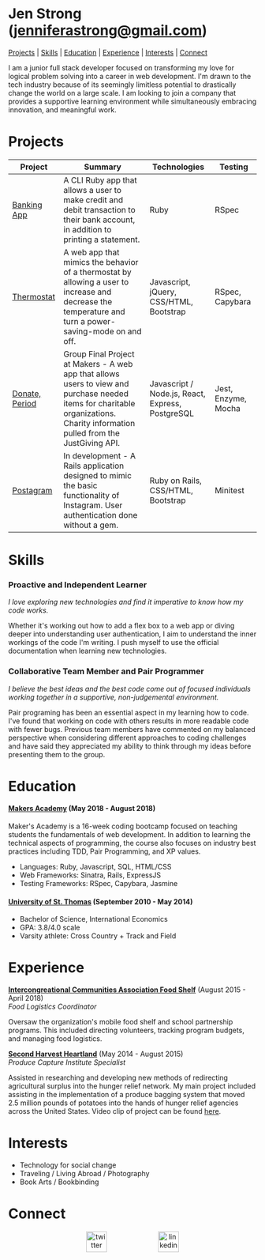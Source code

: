 # Jen Strong (<jenniferastrong@gmail.com>)

[Projects](#projects) |  [Skills](#skills)  |  [Education](#education)  | [ Experience](#experience)  |  [Interests](#interests) | [Connect](#connect)

I am a junior full stack developer focused on transforming my love for logical problem solving into a career in web development. I'm drawn to the tech industry because of its seemingly limitless potential to drastically change the world on a large scale. I am looking to join a company that provides a supportive learning environment while simultaneously embracing innovation, and meaningful work. 

# <a id="projects"></a>Projects 
| Project                                                               | Summary        | Technologies  | Testing|
| ----------------------------------------------------------------------| -------------|--------------|----------|
| [Banking App](https://github.com/JenStrong/bank-app)                   | A CLI Ruby app that allows a user to make credit and debit transaction to their bank account, in addition to printing a statement.| Ruby | RSpec
| [Thermostat](https://github.com/JenStrong/thermostat)                | A web app that mimics the behavior of a thermostat by allowing a user to increase and decrease the temperature and turn a power-saving-mode on and off.| Javascript, jQuery, CSS/HTML, Bootstrap | RSpec, Capybara
| [Donate, Period](https://github.com/JenStrong/donate-period)   | Group Final Project at Makers - A web app that allows users to view and purchase needed items for charitable organizations. Charity information pulled from the JustGiving API.    | Javascript / Node.js, React, Express, PostgreSQL | Jest, Enzyme, Mocha
| [Postagram](https://github.com/JenStrong/postagram)| In development - A Rails application designed to mimic the basic functionality of Instagram. User authentication done without a gem. |  Ruby on Rails, CSS/HTML, Bootstrap | Minitest


# <a id="skills"></a>Skills

### Proactive and Independent Learner 

*I love exploring new technologies and find it imperative to know how my code works.* 

Whether it's working out how to add a flex box to a web app or diving deeper into understanding user authentication, I aim to understand the inner workings of the code I'm writing. I push myself to use the official documentation when learning new technologies. 

### Collaborative Team Member and Pair Programmer

*I believe the best ideas and the best code come out of focused individuals working together in a supportive, non-judgemental environment.*

Pair programing has been an essential aspect in my learning how to code. I've found that working on code with others results in more readable code with fewer bugs. Previous team members have commented on my balanced perspective when considering different approaches to coding challenges and have said they appreciated my ability to think through my ideas before presenting them to the group. 

####  

# <a id="education"></a>Education

#### <a href="https://makers.tech/">Makers Academy</a> (May 2018 - August 2018)

Maker's Academy is a 16-week coding bootcamp focused on teaching students the fundamentals of web development. In addition to learning the technical aspects of programming, the course also focuses on industry best practices including TDD, Pair Programming, and XP values. 

- Languages: Ruby, Javascript, SQL, HTML/CSS <br>
- Web Frameworks: Sinatra, Rails, ExpressJS <br>
- Testing Frameworks: RSpec, Capybara, Jasmine

#### <a href="https://www.stthomas.edu/">University of St. Thomas</a> (September 2010 - May 2014) 

- Bachelor of Science, International Economics
- GPA: 3.8/4.0 scale
- Varsity athlete: Cross Country + Track and Field 

# <a id="experience"></a>Experience

<a href="https://www.icafoodshelf.org/">**Intercongreational Communities Association Food Shelf**</a> (August 2015 - April 2018)    
*Food Logistics Coordinator* <br>

Oversaw the organization's mobile food shelf and school partnership programs. This included directing volunteers, tracking program budgets, and managing food logistics.

<a href="http://www.2harvest.org/">**Second Harvest Heartland**</a>  (May 2014 - August 2015)   
*Produce Capture Institute Specialist* <br>

Assisted in researching and developing new methods of redirecting agricultural surplus into the hunger relief network. My main project included assisting in the implementation of a produce bagging system that moved 2.5 million pounds of potatoes into the hands of hunger relief agencies across the United States. Video clip of project can be found <a href="https://www.youtube.com/watch?v=Jd0iexBwSqAhere">here</a>.

# <a id="interests"></a>Interests
- Technology for social change 
- Traveling / Living Abroad / Photography 
- Book Arts / Bookbinding 

# <a id="connect"></a>Connect

<p align="center">
<a href="https://twitter.com/devgirljen">
<img src="http://goinkscape.com/wp-content/uploads/2015/07/twitter-logo-final.png" alt="twitter" hspace="50" height="42" width="42"></a>
<a href="https://www.linkedin.com/in/jenniferastrong/">
<img src="https://www.iconfinder.com/data/icons/free-social-icons/67/linkedin_circle_color-512.png" alt="linkedin" hspace="50" height="42" width="42"></a></p>
